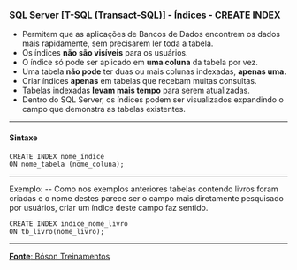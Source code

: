 ### SQL Server [T-SQL (Transact-SQL)] - Índices - CREATE INDEX

* Permitem que as aplicações de Bancos de Dados encontrem os dados mais rapidamente, sem precisarem ler toda a tabela.
* Os índices **não são visíveis** para os usuários.
* O índice só pode ser aplicado em **uma coluna** da tabela por vez.
* Uma tabela **não pode** ter duas ou mais colunas indexadas, **apenas uma**.
* Criar índices **apenas** em tabelas que recebam muitas consultas.
* Tabelas indexadas **levam mais tempo** para serem atualizadas.
* Dentro do SQL Server, os índices podem ser visualizados expandindo o campo que demonstra as tabelas existentes.

--- 
#### Sintaxe

	CREATE INDEX nome_índice
	ON nome_tabela (nome_coluna);


---
Exemplo: -- Como nos exemplos anteriores tabelas contendo livros foram criadas e o nome destes parece ser o campo mais diretamente pesquisado por usuários, criar um índice deste campo faz sentido.

	CREATE INDEX indice_nome_livro
    ON tb_livro(nome_livro);
	
---

[**Fonte**: Bóson Treinamentos](https://youtube.com/playlist?list=PLucm8g_ezqNqI5cW3alteV5olcMCcHYRK&si=iTJ-F9uZb8Eff3QA)
